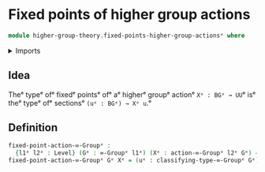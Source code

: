 # Fixed points of higher group actions

```agda
module higher-group-theory.fixed-points-higher-group-actionsᵉ where
```

<details><summary>Imports</summary>

```agda
open import foundation.universe-levelsᵉ

open import higher-group-theory.higher-group-actionsᵉ
open import higher-group-theory.higher-groupsᵉ
```

</details>

## Idea

Theᵉ typeᵉ ofᵉ fixedᵉ pointsᵉ ofᵉ aᵉ higherᵉ groupᵉ actionᵉ `Xᵉ : BGᵉ → UU`ᵉ isᵉ theᵉ typeᵉ ofᵉ
sectionsᵉ `(uᵉ : BGᵉ) → Xᵉ u`.ᵉ

## Definition

```agda
fixed-point-action-∞-Groupᵉ :
  {l1ᵉ l2ᵉ : Level} (Gᵉ : ∞-Groupᵉ l1ᵉ) (Xᵉ : action-∞-Groupᵉ l2ᵉ Gᵉ) → UUᵉ (l1ᵉ ⊔ l2ᵉ)
fixed-point-action-∞-Groupᵉ Gᵉ Xᵉ = (uᵉ : classifying-type-∞-Groupᵉ Gᵉ) → Xᵉ uᵉ
```